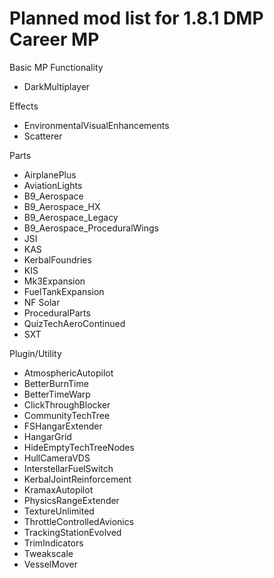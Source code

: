 # Planned mod list for 1.8.1 DMP Career MP

Basic MP Functionality
- DarkMultiplayer

Effects
- EnvironmentalVisualEnhancements
- Scatterer

Parts
- AirplanePlus
- AviationLights
- B9_Aerospace
- B9_Aerospace_HX
- B9_Aerospace_Legacy
- B9_Aerospace_ProceduralWings
- JSI
- KAS
- KerbalFoundries
- KIS
- Mk3Expansion
- FuelTankExpansion
- NF Solar
- ProceduralParts
- QuizTechAeroContinued
- SXT

Plugin/Utility
- AtmosphericAutopilot
- BetterBurnTime
- BetterTimeWarp
- ClickThroughBlocker
- CommunityTechTree
- FSHangarExtender
- HangarGrid
- HideEmptyTechTreeNodes
- HullCameraVDS
- InterstellarFuelSwitch
- KerbalJointReinforcement
- KramaxAutopilot
- PhysicsRangeExtender
- TextureUnlimited
- ThrottleControlledAvionics
- TrackingStationEvolved
- TrimIndicators
- Tweakscale
- VesselMover